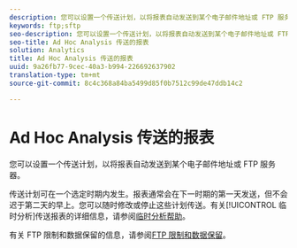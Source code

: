 ```yaml
---
description: 您可以设置一个传送计划，以将报表自动发送到某个电子邮件地址或 FTP 服务器。
keywords: ftp;sftp
seo-description: 您可以设置一个传送计划，以将报表自动发送到某个电子邮件地址或 FTP 服务器。
seo-title: Ad Hoc Analysis 传送的报表
solution: Analytics
title: Ad Hoc Analysis 传送的报表
uuid: 9a26fb77-9cec-40a3-b994-226692637902
translation-type: tm+mt
source-git-commit: 8c4c368a84ba5499d85f0b7512c99de47ddb14c2

---
```



# Ad Hoc Analysis 传送的报表

您可以设置一个传送计划，以将报表自动发送到某个电子邮件地址或 FTP 服务器。

传送计划可在一个选定时期内发生。报表通常会在下一时期的第一天发送，但不会迟于第二天的早上。您可以随时修改或停止这些计划传送。有关[!UICONTROL 临时分析]传送报表的详细信息，请参阅[临时分析帮助](https://marketing.adobe.com/resources/help/en_US/dsc/index.html#Discover_Help)。

有关 FTP 限制和数据保留的信息，请参阅[FTP 限制和数据保留](/help/export/ftp-and-sftp/ftp-limits.md)。
